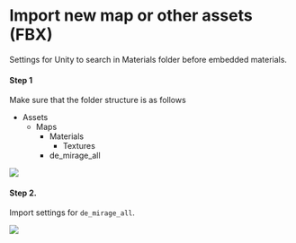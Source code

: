 # Import new map or other assets (FBX)

Settings for Unity to search in Materials folder before embedded materials.
#### Step 1
Make sure that the folder structure is as follows

- Assets
    - Maps
        - Materials
            - Textures
        - de_mirage_all

![](Pasted%20image%2020250413171642.png)
#### Step 2.
Import settings for `de_mirage_all`.

![](Pasted%20image%2020250413171731.png)

